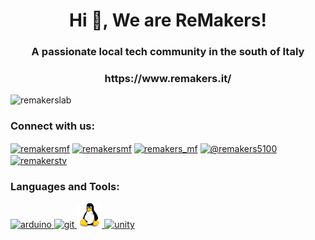 <h1 align="center">Hi 👋, We are ReMakers!</h1>
<h3 align="center">A passionate local tech community in the south of Italy</h3>
<h3 align="center">https://www.remakers.it/</h3>

<p align="left"> <img src="https://komarev.com/ghpvc/?username=remakerslab&label=Profile%20views&color=0e75b6&style=flat" alt="remakerslab" /> </p>

<h3 align="left">Connect with us:</h3>
<p align="left">

<a href="https://t.me/remakers" target="blank"><img align="center" src="https://upload.wikimedia.org/wikipedia/commons/8/82/Telegram_logo.svg" alt="remakersmf" height="30" width="40" /></a>
<a href="https://fb.com/remakersmf" target="blank"><img align="center" src="https://raw.githubusercontent.com/rahuldkjain/github-profile-readme-generator/master/src/images/icons/Social/facebook.svg" alt="remakersmf" height="30" width="40" /></a>
<a href="https://instagram.com/remakers_mf" target="blank"><img align="center" src="https://raw.githubusercontent.com/rahuldkjain/github-profile-readme-generator/master/src/images/icons/Social/instagram.svg" alt="remakers_mf" height="30" width="40" /></a>
<a href="https://www.youtube.com/c/@remakers5100" target="blank"><img align="center" src="https://raw.githubusercontent.com/rahuldkjain/github-profile-readme-generator/master/src/images/icons/Social/youtube.svg" alt="@remakers5100" height="30" width="40" /></a>
<a href="https://www.twitch.tv/remakerstv" target="blank"><img align="center" src="https://raw.githubusercontent.com/rahuldkjain/github-profile-readme-generator/refs/heads/master/src/images/icons/Social/twitch.svg" alt="remakerstv" height="30" width="40" /></a>
</p>

<h3 align="left">Languages and Tools:</h3>
<p align="left"> <a href="https://www.arduino.cc/" target="_blank" rel="noreferrer"> <img src="https://cdn.worldvectorlogo.com/logos/arduino-1.svg" alt="arduino" width="40" height="40"/> </a> <a href="https://git-scm.com/" target="_blank" rel="noreferrer"> <img src="https://www.vectorlogo.zone/logos/git-scm/git-scm-icon.svg" alt="git" width="40" height="40"/> </a> <a href="https://www.linux.org/" target="_blank" rel="noreferrer"> <img src="https://raw.githubusercontent.com/devicons/devicon/master/icons/linux/linux-original.svg" alt="linux" width="40" height="40"/> </a> <a href="https://unity.com/" target="_blank" rel="noreferrer"> <img src="https://www.vectorlogo.zone/logos/unity3d/unity3d-icon.svg" alt="unity" width="40" height="40"/> </a> </p>

